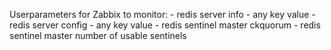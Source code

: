 Userparameters for Zabbix to monitor:
    - redis server info - any key value
    - redis server config - any key value
    - redis sentinel master ckquorum
    - redis sentinel master number of usable sentinels
